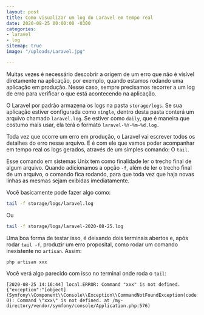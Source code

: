 ```yaml
---
layout: post
title: Como visualizar um log do Laravel em tempo real
date: 2020-08-25 00:00:00 -0300
categories:
- laravel
- log
sitemap: true
image: "/uploads/Laravel.jpg"

---
```

Muitas vezes é necessário descobrir a origem de um erro que não é visível diretamente na aplicação, por exemplo, quando estamos rodando uma aplicação em produção. Nesse caso, sempre precisamos recorrer a um log de erro para verificar o que está acontecendo na aplicação.

O Laravel por padrão armazena os logs na pasta `storage/logs`.  Se sua aplicação estiver configurada como `single`, dentro desta pasta conterá um arquivo chamado `laravel.log`. Se estiver como `daily`, que é  maneira que costumo mais usar, ela terá o formato `laravel-%Y-%m-%d.log.`

Toda vez que ocorre um erro em produção, o Laravel vai escrever todos os detalhes do erro nesse arquivo. E é com ele que vamos poder acompanhar em tempo real os logs gerados, através de um simples comando: O `tail`.

Esse comando em sistemas Unix tem como finalidade ler o trecho final de algum arquivo.  Quando adicionamos a opção `-f`, além de ler o trecho final de um arquivo, o comando fica rodando, para que toda vez que haja novas linhas as mesmas sejam exibidas imediatamente.

Você basicamente pode fazer algo como:

```bash
tail -f storage/logs/laravel.log
```

Ou

```bash
tail -f storage/logs/laravel-2020-08-25.log
```

Uma boa forma de testar isso, é deixando dois terminais abertos e, após rodar `tail -f`, produzir um erro proposital, como rodar um comando inexistente no `artisan`. Assim:

```bash
php artisan xxx
```

Você verá algo parecido com isso no terminal onde roda o `tail`:

```log
[2020-08-25 14:16:44] local.ERROR: Command "xxx" is not defined. {"exception":"[object] (Symfony\\Component\\Console\\Exception\\CommandNotFoundException(code: 0): Command \"xxx\" is not defined. at /my-directory/vendor/symfony/console/Application.php:576)
```